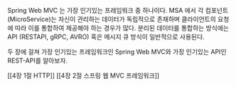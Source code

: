 
Spring Web MVC 는 가장 인기있는 프레임워크 중 하나이다.
MSA 에서 각 컴포넌트 (MicroService)는 자신이 관리하는 데이터가 독립적으로 존재하며 클라이언트의 요청에 따라 이를 통합하여 제공해야 하는 경우가 많다. 분리된 데이터를 통합하는 방식에는 API (RESTAPI, gRPC, AVRO) 혹은 메시지 큐 방식이 일반적으로 사용된다.

두 장에 걸쳐 가장 인기있는 프레임워크인 Spring Web MVC와 가장 인기있는 API인 REST-API를 알아보자.

[[4장 1절 HTTP]]
[[4장 2절 스프링 웹 MVC 프레임워크]]





